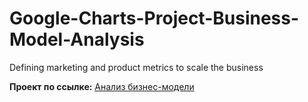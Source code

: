 # Google-Charts-Project-Business-Model-Analysis
Defining marketing and product metrics to scale the business

**Проект по ссылке:** [Анализ бизнес-модели](https://docs.google.com/spreadsheets/d/1mDqE4JL21DRTXcbUXxI26Ae4zsWSiDiP14mlSnCoflg/edit#gid=1110951296)
